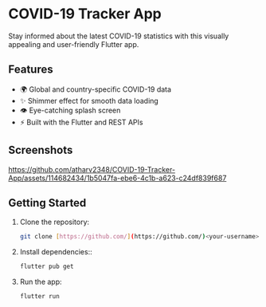# COVID-19 Tracker App 

Stay informed about the latest COVID-19 statistics with this visually appealing and user-friendly Flutter app.

## Features

- 🌍 Global and country-specific COVID-19 data
- ✨ Shimmer effect for smooth data loading
- 👁️ Eye-catching splash screen
- ⚡ Built with the Flutter and REST APIs

## Screenshots

https://github.com/atharv2348/COVID-19-Tracker-App/assets/114682434/1b5047fa-ebe6-4c1b-a623-c24df839f687

## Getting Started

1. Clone the repository:

   ```bash
   git clone [https://github.com/](https://github.com/)<your-username>/COVID-19-Tracker-App.git

2. Install dependencies::

   ```bash
   flutter pub get

3. Run the app:

   ```bash
   flutter run
